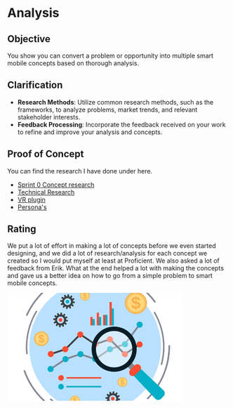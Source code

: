 # Analysis

## Objective

You show you can convert a problem or opportunity into multiple smart mobile concepts based on thorough analysis.

## Clarification

- **Research Methods**: Utilize common research methods, such as the frameworks, to analyze problems, market trends, and relevant stakeholder interests.
- **Feedback Processing**: Incorporate the feedback received on your work to refine and improve your analysis and concepts.

## Proof of Concept

You can find the research I have done under here.

- [Sprint 0 Concept research](https://www.notion.so/Sprint-0-2f13d54732414a1b804a1bbac14945ff)
- [Technical Research](https://www.notion.so/Technical-Research-Demos-481ede4b614c4195874ad1d97018eb30)
- [VR plugin](https://www.notion.so/VR-plugin-64ed2b141c6340f99adb928486a23e0c)
- [Persona's](https://www.notion.so/Neurotypical-Persona-s-47a324f6536b46b3ad726aa859327f70)

## Rating

We put a lot of effort in making a lot of concepts before we even started designing, and we did a lot of research/analysis for each concept we created so I would put myself at least at Proficient. We also asked a lot of feedback from Erik. What at the end helped a lot with making the concepts and gave us a better idea on how to go from a simple problem to smart mobile concepts.

<img src="/documentation/img/Analysis.webp" alt="400" width="400"/>
